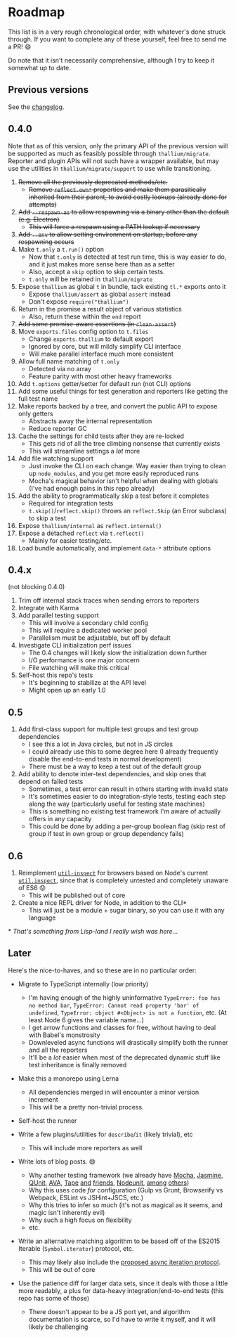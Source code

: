 # Roadmap

This list is in a very rough chronological order, with whatever's done struck through. If you want to complete any of these yourself, feel free to send me a PR! :smile:

Do note that it isn't necessarily comprehensive, although I try to keep it somewhat up to date.

## Previous versions

See the [changelog](https://github.com/isiahmeadows/thallium/blob/master/CHANGELOG.md).

## 0.4.0

Note that as of this version, only the primary API of the previous version will be supported as much as feasibly possible through `thallium/migrate`. Reporter and plugin APIs will not such have a wrapper available, but may use the utilities in `thallium/migrate/support` to use while transitioning.

1. ~~Remove all the previously deprecated methods/etc.~~
    - ~~Remove `reflect.own*` properties and make them parasitically inherited from their parent, to avoid costly lookups (already done for attempts)~~
2. ~~Add `--respawn-as` to allow respawning via a binary other than the default (e.g. Electron)~~
    - ~~This will force a respawn using a PATH lookup if necessary~~
3. ~~Add `--env` to allow setting environment on startup, before any respawning occurs~~
4. Make `t.only` a `t.run()` option
    - Now that `t.only` is detected at test run time, this is way easier to do, and it just makes more sense here than as a setter
    - Also, accept a `skip` option to skip certain tests.
    - `t.only` will be retained in `thallium/migrate`
5. Expose `thallium` as global `t` in bundle, tack existing `tl.*` exports onto it
    - Expose `thallium/assert` as global `assert` instead
    - Don't expose `require("thallium")`
6. Return in the promise a result object of various statistics
    - Also, return these within the `end` report
7. ~~Add some promise-aware assertions (in `clean-assert`)~~
8. Move `exports.files` config option to `t.files`
    - Change `exports.thallium` to default export
    - Ignored by core, but will mildly simplify CLI interface
    - Will make parallel interface much more consistent
9. Allow full name matching of `t.only`
    - Detected via no array
    - Feature parity with most other heavy frameworks
10. Add `t.options` getter/setter for default run (not CLI) options
11. Add some useful things for test generation and reporters like getting the full test name
12. Make reports backed by a tree, and convert the public API to expose only getters
    - Abstracts away the internal representation
    - Reduce reporter GC
13. Cache the settings for child tests after they are re-locked
    - This gets rid of all the tree climbing nonsense that currently exists
    - This will streamline settings a *lot* more
14. Add file watching support
    - Just invoke the CLI on each change. Way easier than trying to clean up `node_modules`, and you get more easily reproduced runs
    - Mocha's magical behavior isn't helpful when dealing with globals (I've had enough pains in this repo already)
15. Add the ability to programmatically skip a test before it completes
    - Required for integration tests
    - `t.skip()`/`reflect.skip()` throws an `reflect.Skip` (an Error subclass) to skip a test
16. Expose `thallium/internal` as `reflect.internal()`
17. Expose a detached `reflect` via `t.reflect()`
    - Mainly for easier testing/etc.
18. Load bundle automatically, and implement `data-*` attribute options

## 0.4.x
(not blocking 0.4.0)

1. Trim off internal stack traces when sending errors to reporters
2. Integrate with Karma
3. Add parallel testing support
    - This will involve a secondary child config
    - This will require a dedicated worker pool
    - Parallelism must be adjustable, but off by default
4. Investigate CLI initialization perf issues
    - The 0.4 changes will likely slow the initialization down further
    - I/O performance is one major concern
    - File watching will make this critical
5. Self-host this repo's tests
    - It's beginning to stabilize at the API level
    - Might open up an early 1.0

## 0.5

1. Add first-class support for multiple test groups and test group dependencies
    - I see this a lot in Java circles, but not in JS circles
    - I could already use this to some degree here (I already frequently disable the end-to-end tests in normal development)
    - There must be a way to keep a test out of the default group
2. Add ability to denote inter-test dependencies, and skip ones that depend on failed tests
    - Sometimes, a test error can result in others starting with invalid state
    - It's sometimes easier to do integration-style tests, testing each step along the way (particularly useful for testing state machines)
    - This is something no existing test framework I'm aware of actually offers in any capacity
    - This could be done by adding a per-group boolean flag (skip rest of group if test in own group or group dependency fails)

## 0.6

1. Reimplement [`util-inspect`](https://www.npmjs.com/package/util-inspect) for browsers based on Node's current [`util.inspect`](https://nodejs.org/api/util.html#util_util_inspect_object_options), since that is completely untested and completely unaware of ES6 :worried:
    - This will be published out of core
2. Create a nice REPL driver for Node, in addition to the CLI\*
    - This will just be a module + sugar binary, so you can use it with any language

\* *That's something from Lisp-land I really wish was here...*

## Later

Here's the nice-to-haves, and so these are in no particular order:

- Migrate to TypeScript internally (low priority)
    - I'm having enough of the highly uninformative `TypeError: foo has no method bar`, `TypeError: Cannot read property 'bar' of undefined`, `TypeError: object #<Object> is not a function`, etc. (At least Node 6 gives the variable name...)
    - I get arrow functions and classes for free, without having to deal with Babel's monstrosity
    - Downleveled async functions will drastically simplify both the runner and all the reporters
    - It'll be a *lot* easier when most of the deprecated dynamic stuff like test inheritance is finally removed

- Make this a monorepo using Lerna
    - All dependencies merged in will encounter a minor version increment
    - This will be a pretty non-trivial process.

- Self-host the runner

- Write a few plugins/utilities for `describe`/`it` (likely trivial), etc
    - This will include more reporters as well

- Write lots of blog posts. :smile:
    - Why another testing framework (we already have [Mocha](http://mochajs.org/), [Jasmine](http://jasmine.github.io/), [QUnit](https://qunitjs.com/), [AVA](https://github.com/avajs/ava), [Tape](https://github.com/substack/tape) [and](https://www.npmjs.com/package/tap) [friends](https://www.npmjs.com/package/tt), [Nodeunit](https://github.com/caolan/nodeunit), [among](http://docs.busterjs.org/en/latest/overview/) [others](https://www.npmjs.com/package/ospec))
    - Why this uses code *for* configuration (Gulp vs Grunt, Browserify vs Webpack, ESLint vs JSHint+JSCS, etc.)
    - Why this tries to infer so much (it's not as magical as it seems, and magic isn't inherently evil)
    - Why such a high focus on flexibility
    - etc.

- Write an alternative matching algorithm to be based off of the ES2015 Iterable (`Symbol.iterator`) protocol, etc.
    - This may likely also include the [proposed async iteration protocol](https://github.com/tc39/proposal-async-iteration#async-iterators-and-async-iterables).
    - This will be out of core

- Use the patience diff for larger data sets, since it deals with those a little more readably, a plus for data-heavy integration/end-to-end tests (this repo has some of those)
    - There doesn't appear to be a JS port yet, and algorithm documentation is scarce, so I'd have to write it myself, and it will likely be challenging
